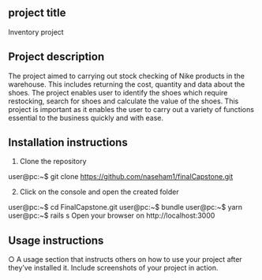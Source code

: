 <h2> project title </h2>
Inventory project

<h2> Project description </h2>
The project aimed to carrying out stock checking of Nike products in the warehouse. This includes returning the cost, quantity and data about the shoes. The project enables user to identify the shoes which require restocking, search for shoes and calculate the value of the shoes. This project is important as it enables the user to carry out a variety of functions essential to the business quickly and with ease.

<h2> Installation instructions </h2>

1. Clone the repository

user@pc:~$ git clone https://github.com/naseham1/finalCapstone.git

2. Click on the console and open the created folder

user@pc:~$ cd FinalCapstone.git
user@pc:~$ bundle
user@pc:~$ yarn
user@pc:~$ rails s
Open your browser on http://localhost:3000

<h2> Usage instructions </h2>
○ A usage section that instructs others on how to use your project after
they’ve installed it. Include screenshots of your project in action.
